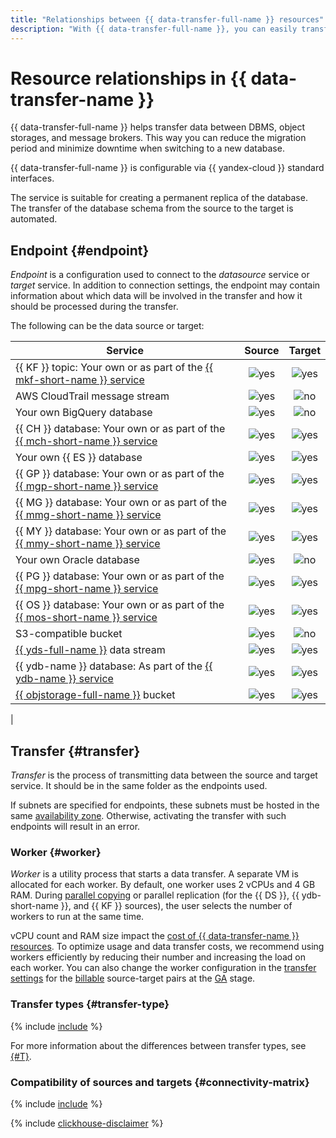 ```yaml
---
title: "Relationships between {{ data-transfer-full-name }} resources"
description: "With {{ data-transfer-full-name }}, you can easily transfer data between databases. The service enables you to save time on migration, minimize downtime when switching to a new database, and maintain a database replica that is always up to date."
---
```


# Resource relationships in {{ data-transfer-name }}

{{ data-transfer-full-name }} helps transfer data between DBMS, object storages, and message brokers. This way you can reduce the migration period and minimize downtime when switching to a new database.

{{ data-transfer-full-name }} is configurable via {{ yandex-cloud }} standard interfaces.

The service is suitable for creating a permanent replica of the database. The transfer of the database schema from the source to the target is automated.

## Endpoint {#endpoint}

_Endpoint_ is a configuration used to connect to the _datasource_ service or _target_ service. In addition to connection settings, the endpoint may contain information about which data will be involved in the transfer and how it should be processed during the transfer.

The following can be the data source or target:


| Service | Source | Target |
|---------------------------------------------------------------------------------------------------------------------------------------|:----------------------------------------------------------------------:|:------------------------------------:|
| {{ KF }} topic: Your own or as part of the [{{ mkf-short-name }} service](../../managed-kafka/) | ![yes](../../_assets/common/yes.svg) | ![yes](../../_assets/common/yes.svg) |
| AWS CloudTrail message stream | ![yes](../../_assets/common/yes.svg) | ![no](../../_assets/common/no.svg) |
| Your own BigQuery database | ![yes](../../_assets/common/yes.svg) | ![no](../../_assets/common/no.svg) |
| {{ CH }} database: Your own or as part of the [{{ mch-short-name }} service](../../managed-clickhouse/) | ![yes](../../_assets/common/yes.svg) | ![yes](../../_assets/common/yes.svg) |
| Your own {{ ES }} database                                                                                                     |                  ![yes](../../_assets/common/yes.svg)                  | ![yes](../../_assets/common/yes.svg) |
| {{ GP }} database: Your own or as part of the [{{ mgp-short-name }} service](../../managed-greenplum/)                             |                  ![yes](../../_assets/common/yes.svg)                  | ![yes](../../_assets/common/yes.svg) |
| {{ MG }} database: Your own or as part of the [{{ mmg-short-name }} service](../../managed-mongodb/)                               |                  ![yes](../../_assets/common/yes.svg)                  | ![yes](../../_assets/common/yes.svg) |
| {{ MY }} database: Your own or as part of the [{{ mmy-short-name }} service](../../managed-mysql/)                                 |                  ![yes](../../_assets/common/yes.svg)                  | ![yes](../../_assets/common/yes.svg) |
| Your own Oracle database                                                                                                        |                  ![yes](../../_assets/common/yes.svg)                  |  ![no](../../_assets/common/no.svg)  |
| {{ PG }} database: Your own or as part of the [{{ mpg-short-name }} service](../../managed-postgresql/)                            |                  ![yes](../../_assets/common/yes.svg)                  | ![yes](../../_assets/common/yes.svg) |
| {{ OS }} database: Your own or as part of the [{{ mos-short-name }} service](../../managed-opensearch/)                            |                  ![yes](../../_assets/common/yes.svg)                  | ![yes](../../_assets/common/yes.svg) |
| S3-compatible bucket |                  ![yes](../../_assets/common/yes.svg)                  |  ![no](../../_assets/common/no.svg)  |
| [{{ yds-full-name }}](../../data-streams/) data stream                                                                              |                  ![yes](../../_assets/common/yes.svg)                  | ![yes](../../_assets/common/yes.svg) |
| {{ ydb-name }} database: As part of the [{{ ydb-name }} service](../../ydb/)                                                           |                  ![yes](../../_assets/common/yes.svg)                  | ![yes](../../_assets/common/yes.svg) |
| [{{ objstorage-full-name }}](../../storage/) bucket                                                                                    |                  ![yes](../../_assets/common/yes.svg)                  | ![yes](../../_assets/common/yes.svg) |
| 



## Transfer {#transfer}

_Transfer_ is the process of transmitting data between the source and target service. It should be in the same folder as the endpoints used.

If subnets are specified for endpoints, these subnets must be hosted in the same [availability zone](../../overview/concepts/geo-scope.md). Otherwise, activating the transfer with such endpoints will result in an error.

### Worker {#worker}

_Worker_ is a utility process that starts a data transfer. A separate VM is allocated for each worker. By default, one worker uses 2 vCPUs and 4 GB RAM. During [parallel copying](sharded.md) or parallel replication (for the {{ DS }}, {{ ydb-short-name }}, and {{ KF }} sources), the user selects the number of workers to run at the same time.

vCPU count and RAM size impact the [cost of {{ data-transfer-name }} resources](../pricing.md). To optimize usage and data transfer costs, we recommend using workers efficiently by reducing their number and increasing the load on each worker. You can also change the worker configuration in the [transfer settings](../operations/transfer.md#update) for the [billable](../pricing.md) source-target pairs at the [GA](../../overview/concepts/launch-stages.md) stage.

### Transfer types {#transfer-type}

{% include [include](../../_includes/data-transfer/transfer-types.md) %}

For more information about the differences between transfer types, see [{#T}](./transfer-lifecycle.md).

### Compatibility of sources and targets {#connectivity-matrix}

{% include [include](../../_includes/data-transfer/connectivity-marix.md) %}

{% include [clickhouse-disclaimer](../../_includes/clickhouse-disclaimer.md) %}